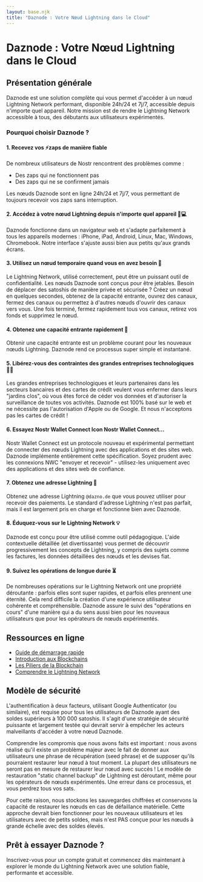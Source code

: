 ```yaml
---
layout: base.njk
title: "Daznode : Votre Nœud Lightning dans le Cloud"
---
```


# Daznode : Votre Nœud Lightning dans le Cloud

## Présentation générale

Daznode est une solution complète qui vous permet d'accéder à un nœud Lightning Network performant, disponible 24h/24 et 7j/7, accessible depuis n'importe quel appareil. Notre mission est de rendre le Lightning Network accessible à tous, des débutants aux utilisateurs expérimentés.

### Pourquoi choisir Daznode ?

#### 1. Recevez vos ⚡zaps de manière fiable

De nombreux utilisateurs de Nostr rencontrent des problèmes comme :
- Des zaps qui ne fonctionnent pas
- Des zaps qui ne se confirment jamais

Les nœuds Daznode sont en ligne 24h/24 et 7j/7, vous permettant de toujours recevoir vos zaps sans interruption.

#### 2. Accédez à votre nœud Lightning depuis n'importe quel appareil 📱💻

Daznode fonctionne dans un navigateur web et s'adapte parfaitement à tous les appareils modernes : iPhone, iPad, Android, Linux, Mac, Windows, Chromebook. Notre interface s'ajuste aussi bien aux petits qu'aux grands écrans.

#### 3. Utilisez un nœud temporaire quand vous en avez besoin 🚮

Le Lightning Network, utilisé correctement, peut être un puissant outil de confidentialité. Les nœuds Daznode sont conçus pour être jetables. Besoin de déplacer des satoshis de manière privée et sécurisée ? Créez un nœud en quelques secondes, obtenez de la capacité entrante, ouvrez des canaux, fermez des canaux ou permettez à d'autres nœuds d'ouvrir des canaux vers vous. Une fois terminé, fermez rapidement tous vos canaux, retirez vos fonds et supprimez le nœud.

#### 4. Obtenez une capacité entrante rapidement 🚀

Obtenir une capacité entrante est un problème courant pour les nouveaux nœuds Lightning. Daznode rend ce processus super simple et instantané.

#### 5. Libérez-vous des contraintes des grandes entreprises technologiques ⛓️‍💥

Les grandes entreprises technologiques et leurs partenaires dans les secteurs bancaires et des cartes de crédit veulent vous enfermer dans leurs "jardins clos", où vous êtes forcé de céder vos données et d'autoriser la surveillance de toutes vos activités. Daznode est 100% basé sur le web et ne nécessite pas l'autorisation d'Apple ou de Google. Et nous n'acceptons pas les cartes de crédit !

#### 6. Essayez Nostr Wallet Connect Icon Nostr Wallet Connect...

Nostr Wallet Connect est un protocole nouveau et expérimental permettant de connecter des nœuds Lightning avec des applications et des sites web. Daznode implémente entièrement cette spécification. Soyez prudent avec les connexions NWC "envoyer et recevoir" - utilisez-les uniquement avec des applications et des sites web de confiance.

#### 7. Obtenez une adresse Lightning 📨

Obtenez une adresse Lightning `@dazno.de` que vous pouvez utiliser pour recevoir des paiements. Le standard d'adresse Lightning n'est pas parfait, mais il est largement pris en charge et fonctionne bien avec Daznode.

#### 8. Éduquez-vous sur le Lightning Network 💡

Daznode est conçu pour être utilisé comme outil pédagogique. L'aide contextuelle détaillée (et divertissante) vous permet de découvrir progressivement les concepts de Lightning, y compris des sujets comme les factures, les données détaillées des nœuds et les devises fiat.

#### 9. Suivez les opérations de longue durée ⏳

De nombreuses opérations sur le Lightning Network ont une propriété déroutante : parfois elles sont super rapides, et parfois elles prennent une éternité. Cela rend difficile la création d'une expérience utilisateur cohérente et compréhensible. Daznode assure le suivi des "opérations en cours" d'une manière qui a du sens aussi bien pour les nouveaux utilisateurs que pour les opérateurs de nœuds expérimentés.

## Ressources en ligne

- [Guide de démarrage rapide](/premiers-pas/get-started/)
- [Introduction aux Blockchains](/premiers-pas/blockchain/)
- [Les Piliers de la Blockchain](/premiers-pas/blockchains/)
- [Comprendre le Lightning Network](/guides/gestion-donnees/lightning/)

## Modèle de sécurité

L'authentification à deux facteurs, utilisant Google Authenticator (ou similaire), est requise pour tous les utilisateurs de Daznode ayant des soldes supérieurs à 100 000 satoshis. Il s'agit d'une stratégie de sécurité puissante et largement testée qui devrait servir à empêcher les acteurs malveillants d'accéder à votre nœud Daznode.

Comprendre les compromis que nous avons faits est important : nous avons réalisé qu'il existe un problème majeur avec le fait de donner aux utilisateurs une phrase de récupération (seed phrase) et de supposer qu'ils pourraient restaurer leur nœud à tout moment. La plupart des utilisateurs ne seront pas en mesure de restaurer leur nœud avec succès ! Le modèle de restauration "static channel backup" de Lightning est déroutant, même pour les opérateurs de nœuds expérimentés. Une erreur dans ce processus, et vous perdrez tous vos sats.

Pour cette raison, nous stockons les sauvegardes chiffrées et conservons la capacité de restaurer les nœuds en cas de défaillance matérielle. Cette approche devrait bien fonctionner pour les nouveaux utilisateurs et les utilisateurs avec de petits soldes, mais n'est PAS conçue pour les nœuds à grande échelle avec des soldes élevés.

## Prêt à essayer Daznode ?

Inscrivez-vous pour un compte gratuit et commencez dès maintenant à explorer le monde du Lightning Network avec une solution fiable, performante et accessible. 